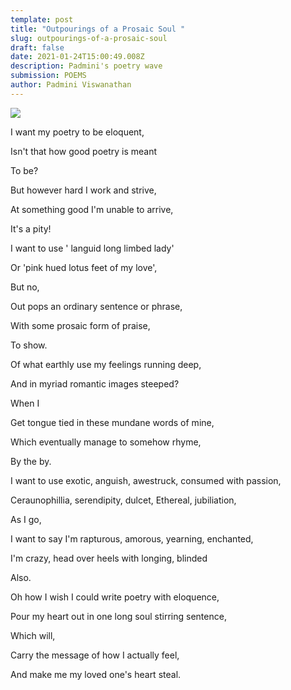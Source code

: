 ```yaml
---
template: post
title: "Outpourings of a Prosaic Soul "
slug: outpourings-of-a-prosaic-soul
draft: false
date: 2021-01-24T15:00:49.008Z
description: Padmini's poetry wave
submission: POEMS
author: Padmini Viswanathan
---
```

![](/media/prosaic_soul.jpeg)

I want my poetry to be eloquent,

Isn't that how good poetry is meant

To be?

But however hard I work and strive,

At something good I'm unable to arrive,

It's a pity!

I want to use ' languid long limbed lady'

Or 'pink hued lotus feet of my love',

But no,

Out pops an ordinary sentence or phrase,

With some prosaic form of praise,

To show.

Of what earthly use my feelings running deep,

And in myriad romantic images steeped?

When I

Get tongue tied in these mundane words of mine,

Which eventually manage to somehow rhyme,

By the by.

I want to use exotic, anguish, awestruck, consumed with passion,

Ceraunophillia, serendipity, dulcet, Ethereal, jubiliation,

As I go,

I want to say I'm rapturous, amorous, yearning, enchanted,

I'm crazy, head over heels with longing, blinded

Also.

Oh how I wish I could write poetry with eloquence,

Pour my heart out in one long soul stirring sentence,

Which will,

Carry the message of how I actually feel,

And make me my loved one's heart steal.
